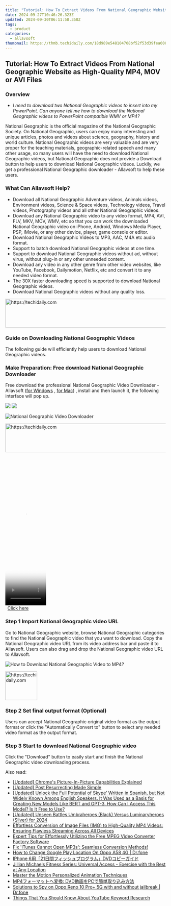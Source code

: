 ```yaml
---
title: "Tutorial: How To Extract Videos From National Geographic Website as High-Quality MP4, MOV or AVI Files"
date: 2024-09-27T10:46:26.323Z
updated: 2024-09-30T06:11:58.350Z
tags:
  - product
categories:
  - allavsoft
thumbnail: https://thmb.techidaily.com/18d989e548104708bf52f53d39fea00818139641241145ab7026454dd288c9b9.jpg
---
```


## Tutorial: How To Extract Videos From National Geographic Website as High-Quality MP4, MOV or AVI Files

### Overview

* _I need to download two National Geographic videos to insert into my PowerPoint. Can anyone tell me how to download the National Geographic videos to PowerPoint compatible WMV or MP4?_

National Geographic is the official magazine of the National Geographic Society. On National Geographic, users can enjoy many interesting and unique articles, photos and videos about science, geography, history and world culture. National Geographic videos are very valuable and are very proper for the teaching materials, geographic-related speech and many other usage, so many users will have the need to download National Geographic videos, but National Geographic does not provide a Download button to help users to download National Geographic videos. Luckily, we get a professional National Geographic downloader - Allavsoft to help these users.

### What Can Allavsoft Help?

* Download all National Geographic Adventure videos, Animals videos, Environment videos, Science & Space videos, Technology videos, Travel videos, Photography videos and all other National Geographic videos.
* Download any National Geographic video to any video format, MP4, AVI, FLV, MKV, MOV, WMV, etc so that you can work the downloaded National Geographic video on iPhone, Android, Windows Media Player, PSP, iMovie, or any other device, player, game console or editor.
* Download National Geographic Videos to MP3, AAC, M4A etc audio format.
* Support to batch download National Geographic videos at one time.
* Support to download National Geographic videos without ad, without virus, without plug-in or any other unneeded content.
* Download any video in any other genre from other video websites, like YouTube, Facebook, Dailymotion, Netflix, etc and convert it to any needed video format.
* The 30X faster downloading speed is supported to download National Geographic videos.
* Download National Geographic videos without any quality loss.

<!-- affiliate ads begin -->
<a href="https://appsumo.8odi.net/c/5597632/2052063/7443" target="_top" id="2052063">
  <img src="//a.impactradius-go.com/display-ad/7443-2052063" border="0" alt="https://techidaily.com" width="728" height="90"/>
</a>
<img height="0" width="0" src="https://appsumo.8odi.net/i/5597632/2052063/7443" style="position:absolute;visibility:hidden;" border="0" />
<!-- affiliate ads end -->

### Guide on Downloading National Geographic Videos

The following guide will efficiently help users to download National Geographic videos.

### Make Preparation: Free download National Geographic Downloader

Free download the professional National Geographic Video Downloader - Allavsoft ([for Windows](https://tools.techidaily.com/allavsoft/products/) , [for Mac](https://tools.techidaily.com/allavsoft/products/)) , install and then launch it, the following interface will pop up.

[![](https://www.allavsoft.com/how-to/../images/how-to/free-download-win.jpg)](https://tools.techidaily.com/allavsoft/products/) [![](https://www.allavsoft.com/how-to/../images/how-to/free-download-mac.jpg)](https://tools.techidaily.com/allavsoft/products/)

![National Geographic Video Downloader](https://www.allavsoft.com/how-to/../images/allavsoft/screen-shot-600.jpg)

<!-- affiliate ads begin -->
<a href="https://appsumo.8odi.net/c/5597632/2105859/7443" target="_top" id="2105859">
  <img src="//a.impactradius-go.com/display-ad/7443-2105859" border="0" alt="https://techidaily.com" width="728" height="90"/>
</a>
<img height="0" width="0" src="https://appsumo.8odi.net/i/5597632/2105859/7443" style="position:absolute;visibility:hidden;" border="0" />
<!-- affiliate ads end -->

<!-- affiliate ads begin -->
<span id="1977004">
					<video width="128" height="480" style="cursor:pointer"
           poster="//a.impactradius-go.com/display-clicktoplayimage/1977004.png"
           onclick="if(!this.playClicked){this.play();this.setAttribute('controls',true);this.playClicked=true;}">
	   <source src="//a.impactradius-go.com/display-ad/22993-1977004">
	   <img src="//a.impactradius-go.com/display-clicktoplayimage/1977004.png" style="border: none; height: 100%; width: 100%; object-fit: contain">
	</video>
	<div style="width:80px;text-align:center"><a href="javascript:window.open(decodeURIComponent('https%3A%2F%2Fhomestyler.sjv.io%2Fc%2F5597632%2F1977004%2F22993'), '_blank');void(0);">Click here</a></div>
</span>
<img height="0" width="0" src="https://imp.pxf.io/i/5597632/1977004/22993" style="position:absolute;visibility:hidden;" border="0" />
<!-- affiliate ads end -->

### Step 1 Import National Geographic video URL

Go to National Geographic website, browse National Geographic categories to find the National Geographic video that you want to download. Copy the National Geographic video URL from its video address bar and paste it to Allavsoft. Users can also drag and drop the National Geographic video URL to Allavsoft.

![How to Download National Geographic Video to MP4?](https://www.allavsoft.com/how-to/../images/how-to/download-rtmp-video/download-rtmp-video.jpg)

<!-- affiliate ads begin -->
<a href="https://bluettius.sjv.io/c/5597632/2148619/17108" target="_top" id="2148619">
  <img src="//a.impactradius-go.com/display-ad/17108-2148619" border="0" alt="https://techidaily.com" width="100" height="90"/>
</a>
<img height="0" width="0" src="https://bluettius.sjv.io/i/5597632/2148619/17108" style="position:absolute;visibility:hidden;" border="0" />
<!-- affiliate ads end -->

### Step 2 Set final output format (Optional)

Users can accept National Geographic original video format as the output format or click the "Automatically Convert to" button to select any needed video format as the output format.

### Step 3 Start to download National Geographic video

Click the "Download" button to easily start and finish the National Geographic video downloading process.

<ins class="adsbygoogle"
     style="display:block"
     data-ad-format="autorelaxed"
     data-ad-client="ca-pub-7571918770474297"
     data-ad-slot="1223367746"></ins>

<ins class="adsbygoogle"
     style="display:block"
     data-ad-client="ca-pub-7571918770474297"
     data-ad-slot="8358498916"
     data-ad-format="auto"
     data-full-width-responsive="true"></ins>

<span class="atpl-alsoreadstyle">Also read:</span>
<div><ul>
<li><a href="https://extra-resources.techidaily.com/updated-chromes-picture-in-picture-capabilities-explained/"><u>[Updated] Chrome's Picture-In-Picture Capabilities Explained</u></a></li>
<li><a href="https://instagram-clips.techidaily.com/updated-post-resurrecting-made-simple/"><u>[Updated] Post Resurrecting Made Simple</u></a></li>
<li><a href="https://video-screen-grab.techidaily.com/updated-unlock-the-full-potential-of-skype-written-in-spanish-but-not-widely-known-among-english-speakers-it-was-used-as-a-basis-for-creating-new-models-lik/"><u>[Updated] Unlock the Full Potential of Skype’ Written in Spanish, but Not Widely Known Among English Speakers. It Was Used as a Basis for Creating New Models Like BERT and GPT-3. How Can I Access This Model? Is It Free to Use?</u></a></li>
<li><a href="https://fox-glue.techidaily.com/updated-unseen-battles-umbraheroes-black-versus-luminaryheroes-silver-for-2024/"><u>[Updated] Unseen Battles Umbraheroes (Black) Versus Luminaryheroes (Silver) for 2024</u></a></li>
<li><a href="https://discover-fantastic.techidaily.com/effortless-conversion-of-image-files-img-to-high-quality-mp4-videos-ensuring-flawless-streaming-across-all-devices/"><u>Effortless Conversion of Image Files (IMG) to High-Quality MP4 Videos: Ensuring Flawless Streaming Across All Devices</u></a></li>
<li><a href="https://discover-fantastic.techidaily.com/expert-tips-for-effortlessly-utilizing-the-free-mpeg-video-converter-factory-software/"><u>Expert Tips for Effortlessly Utilizing the Free MPEG Video Converter Factory Software</u></a></li>
<li><a href="https://discover-fantastic.techidaily.com/fix-itunes-cannot-open-mp3s-seamless-conversion-methods/"><u>Fix 'iTunes Cannot Open MP3s': Seamless Conversion Methods!</u></a></li>
<li><a href="https://fake-location.techidaily.com/how-to-change-google-play-location-on-oppo-a58-4g-drfone-by-drfone-virtual-android/"><u>How to Change Google Play Location On Oppo A58 4G | Dr.fone</u></a></li>
<li><a href="https://discover-fantastic.techidaily.com/iphone-621dvd/"><u>IPhone 6用「21日間フィッシュプログラム」DVDコピーガイド</u></a></li>
<li><a href="https://discover-fantastic.techidaily.com/jillian-michaels-fitness-series-universal-access-exercise-with-the-best-at-any-location/"><u>Jillian Michaels Fitness Series: Universal Access - Exercise with the Best at Any Location</u></a></li>
<li><a href="https://youtube-webster.techidaily.com/r-the-motion-personalized-animation-techniques/"><u>Master the Motion Personalized Animation Techniques</u></a></li>
<li><a href="https://discover-fantastic.techidaily.com/mp4-dvdpc/"><u>MP4フォーマットへ変換: DVD動画をPCで簡単取り込み方法</u></a></li>
<li><a href="https://android-location-track.techidaily.com/solutions-to-spy-on-oppo-reno-10-proplus-5g-with-and-without-jailbreak-drfone-by-drfone-virtual-android/"><u>Solutions to Spy on Oppo Reno 10 Pro+ 5G with and without jailbreak | Dr.fone</u></a></li>
<li><a href="https://youtube-blog.techidaily.com/s-that-you-should-know-about-youtube-keyword-research/"><u>Things That You Should Know About YouTube Keyword Research</u></a></li>
</ul></div>


